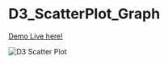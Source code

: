 # D3_ScatterPlot_Graph

[Demo Live here!](https://oyelowo.github.io/D3_ScatterPlot_Graph/)

![D3 Scatter Plot]("https://oyelowo.github.io/D3_ScatterPlot_Graph//favicon.png")
